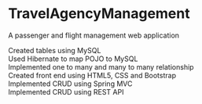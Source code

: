 # TravelAgencyManagement
A passenger and flight management web application  

Created tables using MySQL  
Used Hibernate to map POJO to MySQL  
Implemented one to many and many to many relationship  
Created front end using HTML5, CSS and Bootstrap  
Implemented CRUD using Spring MVC  
Implemented CRUD using REST API  
